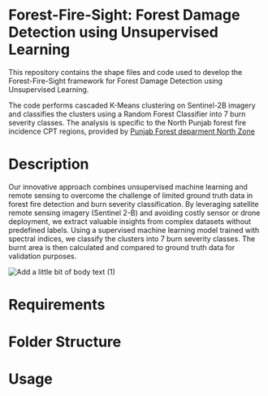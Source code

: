 # Forest-Fire-Sight: Forest Damage Detection using Unsupervised Learning 
This repository contains the shape files and code used to develop the Forest-Fire-Sight framework for Forest Damage Detection using Unsupervised Learning.

The code performs cascaded K-Means clustering on Sentinel-2B imagery and classifies the clusters using a Random Forest Classifier into 7 burn severity classes. The analysis is specific to the North Punjab forest fire incidence CPT regions, provided by [Punjab Forest deparment North Zone](https://fwf.punjab.gov.pk/)

# Description
Our innovative approach combines unsupervised machine learning and remote sensing to overcome the challenge of limited ground truth data in forest fire detection and burn severity classification. By leveraging satellite remote sensing imagery (Sentinel 2-B) and avoiding costly sensor or drone deployment, we extract valuable insights from complex datasets without predefined labels. Using a supervised machine learning model trained with spectral indices, we classify the clusters into 7 burn severity classes. The burnt area is then calculated and compared to ground truth data for validation purposes.

![Add a little bit of body text (1)](https://github.com/muneeebelahi/Forest-Damage-Detection/assets/59524535/8ec8fd3b-0752-461e-9943-5c14a01734bd)

# Requirements

# Folder Structure

# Usage
